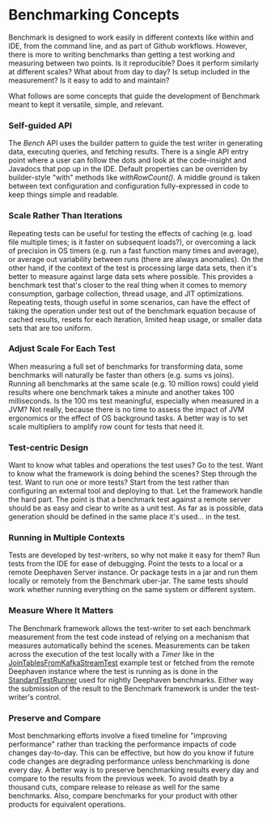 # Benchmarking Concepts

Benchmark is designed to work easily in different contexts like within and IDE, from the command line, and as part of Github workflows. However, there is more to writing benchmarks than getting a test working and measuring between two points. Is it reproducible? Does it perform similarly at different scales? What about from day to day? Is setup included in the measurement? Is it easy to add to and maintain?

What follows are some concepts that guide the development of Benchmark meant to kept it versatile, simple, and relevant.

### Self-guided API
The *Bench* API uses the builder pattern to guide the test writer in generating data, executing queries, and fetching results. There is a single API entry point where a user can follow the dots and look at the code-insight and Javadocs that pop up in the IDE. Default properties can be overriden by builder-style "with" methods like *withRowCount()*. A middle ground is taken between text configuration and configuration fully-expressed in code to keep things simple and readable.

### Scale Rather Than Iterations
Repeating tests can be useful for testing the effects of caching (e.g. load file multiple times; is it faster on subsequent loads?), or overcoming a lack of precision in OS timers (e.g. run a fast function many times and average), or average out variability between runs (there are always anomalies). On the other hand, if the context of the test is processing large data sets, then it's better to measure against large data sets where possible. This provides a benchmark test that's closer to the real thing when it comes to memory consumption, garbage collection, thread usage, and JIT optimizations. Repeating tests, though useful in some scenarios, can have the effect of taking the operation under test out of the benchmark equation because of cached results, resets for each iteration, 
limited heap usage, or smaller data sets that are too uniform.

### Adjust Scale For Each Test
When measuring a full set of benchmarks for transforming data, some benchmarks will naturally be faster than others (e.g. sums vs joins). Running all benchmarks at the same scale (e.g. 10 million rows) could yield results where one benchmark takes a minute and another takes 100 milliseconds. Is the 100 ms test meaningful, especially when measured in a JVM? Not really, because there is no time to assess the impact of JVM ergonomics or the effect of OS background tasks. A better way is to set scale multipliers to amplify row count for tests that need it.

### Test-centric Design
Want to know what tables and operations the test uses? Go to the test. Want to know what the framework is doing behind the scenes? Step through the test. Want to run one or more tests? Start from the test rather than configuring an external tool and deploying to that. Let the framework handle the hard part. The point is that a benchmark test against a remote server should be as easy and clear to write as a unit test. As far as is possible, data generation should be defined in the same place it's used... in the test.

### Running in Multiple Contexts
Tests are developed by test-writers, so why not make it easy for them?  Run tests from the IDE for ease of debugging. Point the tests to a local or a remote Deephaven Server instance. Or package tests in a jar and run them locally or remotely from the Benchmark uber-jar. The same tests should work whether running everything on the same system or different system.

### Measure Where It Matters
The Benchmark framework allows the test-writer to set each benchmark measurement from the test code instead of relying on a mechanism that measures automatically behind the scenes. Measurements can be taken across the execution of the test locally with a *Timer* like in the 
[JoinTablesFromKafkaStreamTest](src/it/java/io/deephaven/benchmark/tests/internal/examples/stream/JoinTablesFromKafkaStreamTest.java) example test or fetched from the remote Deephaven instance where the test is running as is done in the [StandardTestRunner](src/it/java/io/deephaven/benchmark/tests/standard/StandardTestRunner.java) used for nightly Deephaven benchmarks. Either way the submission of the result to the Benchmark framework is under the test-writer's control.

### Preserve and Compare
Most benchmarking efforts involve a fixed timeline for "improving performance" rather than tracking the performance impacts of code changes day-to-day. This can be effective, but how do you know if future code changes are degrading performance unless benchmarking is done every day. A better way is to preserve benchmarking results every day and compare to the results from the previous week. To avoid death by a thousand cuts, compare release to release as well for the same benchmarks. Also, compare benchmarks for your product with other products for equivalent operations.

